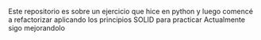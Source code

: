 Este repositorio es sobre un ejercicio que hice en python y luego comencé a refactorizar aplicando los principios SOLID para practicar
Actualmente sigo mejorandolo
